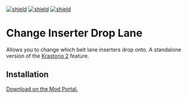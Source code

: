 [![shield](https://img.shields.io/badge/Ko--fi-Donate%20-hotpink?logo=kofi&logoColor=white)](https://ko-fi.com/raiguard)
[![shield](https://img.shields.io/badge/Crowdin-Translate-brightgreen)](https://crowdin.com/project/raiguards-factorio-mods)
[![shield](https://img.shields.io/badge/dynamic/json?color=orange&label=Factorio&query=downloads_count&suffix=%20downloads&url=https%3A%2F%2Fmods.factorio.com%2Fapi%2Fmods%2FChangeInserterDropLane)](https://mods.factorio.com/mod/ChangeInserterDropLane)

# Change Inserter Drop Lane

Allows you to change which belt lane inserters drop onto. A standalone version
of the [Krastorio 2](https://mods.factorio.com/mod/Krastorio2) feature.

## Installation

[Download on the Mod Portal.](https://mods.factorio.com/mod/ChangeInserterDropLane)
